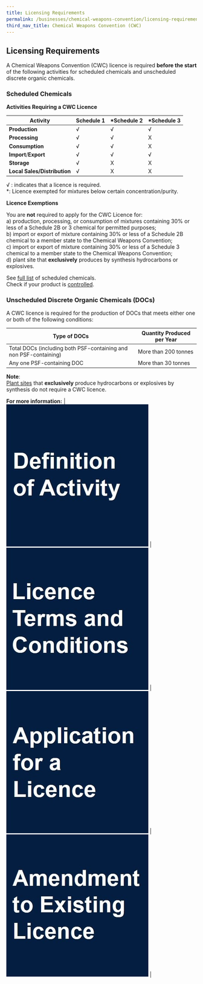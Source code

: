 ```yaml
---
title: Licensing Requirements
permalink: /businesses/chemical-weapons-convention/licensing-requirements
third_nav_title: Chemical Weapons Convention (CWC)
---
```


## Licensing Requirements

A Chemical Weapons Convention (CWC) licence is required  **before the start** of the following activities for scheduled chemicals and unscheduled discrete organic chemicals.

### Scheduled Chemicals

**Activities Requiring a CWC Licence**

| Activity | Schedule 1 | *Schedule 2 | *Schedule 3 |
|--|--|--|--|
| **Production** | √ | √ | √ |
| **Processing** | √ | √ | X |
| **Consumption** | √ | √ | X |
| **Import**/**Export** | √ | √ | √ |
| **Storage** | √ | X | X |
| **Local Sales/Distribution** | √ | X | X |

√ : indicates that a licence is required.  
*: Licence exempted for mixtures below certain concentration/purity.

**Licence Exemptions**

You are  **not**  required to apply for the CWC Licence for:  
a) production, processing, or consumption of mixtures containing 30% or less of a Schedule 2B or 3 chemical for permitted purposes;  
b) import or export of mixture containing 30% or less of a Schedule 2B chemical to a member state to the Chemical Weapons Convention;  
c) import or export of mixture containing 30% or less of a Schedule 3 chemical to a member state to the Chemical Weapons Convention;  
d) plant site that  **exclusively**  produces by synthesis hydrocarbons or explosives.

See  [full list](/documents/businesses/GuidetoNACWCLicencewithSchChemList.pdf)  of scheduled chemicals.  
Check if your product is  [controlled](/businesses/chemical-weapons-convention/controlled-chemicals).


### Unscheduled Discrete Organic Chemicals (DOCs)

A CWC licence is required for the production of DOCs that meets either one or both of the following conditions:

| Type of DOCs | Quantity Produced per Year |
|--|--|
| Total DOCs (including both PSF-containing and non PSF-containing) | More than 200 tonnes |
| Any one PSF-containing DOC |  More than 30 tonnes|

**Note**:  
[Plant sites](/businesses/chemical-weapons-convention/glossary) that **exclusively** produce hydrocarbons or explosives by synthesis do not require a CWC licence.

**For more information:** 
|  [![](/images/lr3.jpg)](/businesses/chemical-weapons-convention/licensing-requirements/definition-of-activity) |  [![](/images/lr4.jpg)](/businesses/chemical-weapons-convention/licensing-requirements/licence-tc) | [![](/images/lr1.jpg)](/businesses/chemical-weapons-convention/licensing-requirements/application-for-a-licence) | [![](/images/lr2.jpg)](/businesses/chemical-weapons-convention/licensing-requirements/amendment-to-existing-licence) |
